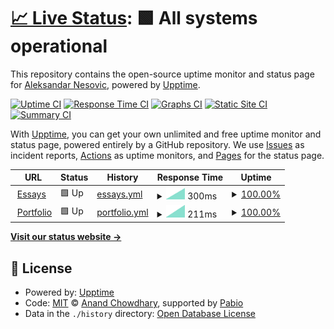 # [📈 Live Status](https://kaynetik.github.io/upptime): <!--live status--> **🟩 All systems operational**

This repository contains the open-source uptime monitor and status page for [Aleksandar Nesovic](https://essays.nesovic.dev), powered by [Upptime](https://github.com/upptime/upptime).

[![Uptime CI](https://github.com/kaynetik/upptime/workflows/Uptime%20CI/badge.svg)](https://github.com/kaynetik/upptime/actions?query=workflow%3A%22Uptime+CI%22)
[![Response Time CI](https://github.com/kaynetik/upptime/workflows/Response%20Time%20CI/badge.svg)](https://github.com/kaynetik/upptime/actions?query=workflow%3A%22Response+Time+CI%22)
[![Graphs CI](https://github.com/kaynetik/upptime/workflows/Graphs%20CI/badge.svg)](https://github.com/kaynetik/upptime/actions?query=workflow%3A%22Graphs+CI%22)
[![Static Site CI](https://github.com/kaynetik/upptime/workflows/Static%20Site%20CI/badge.svg)](https://github.com/kaynetik/upptime/actions?query=workflow%3A%22Static+Site+CI%22)
[![Summary CI](https://github.com/kaynetik/upptime/workflows/Summary%20CI/badge.svg)](https://github.com/kaynetik/upptime/actions?query=workflow%3A%22Summary+CI%22)

With [Upptime](https://upptime.js.org), you can get your own unlimited and free uptime monitor and status page, powered entirely by a GitHub repository. We use [Issues](https://github.com/kaynetik/upptime/issues) as incident reports, [Actions](https://github.com/kaynetik/upptime/actions) as uptime monitors, and [Pages](https://kaynetik.github.io/upptime) for the status page.

<!--start: status pages-->
<!-- This summary is generated by Upptime (https://github.com/upptime/upptime) -->
<!-- Do not edit this manually, your changes will be overwritten -->
<!-- prettier-ignore -->
| URL | Status | History | Response Time | Uptime |
| --- | ------ | ------- | ------------- | ------ |
| <img alt="" src="https://icons.duckduckgo.com/ip3/essays.nesovic.dev.ico" height="13"> [Essays](https://essays.nesovic.dev) | 🟩 Up | [essays.yml](https://github.com/kaynetik/upptime/commits/HEAD/history/essays.yml) | <details><summary><img alt="Response time graph" src="./graphs/essays/response-time-week.png" height="20"> 300ms</summary><br><a href="https://status.nesovic.dev/history/essays"><img alt="Response time 236" src="https://img.shields.io/endpoint?url=https%3A%2F%2Fraw.githubusercontent.com%2Fkaynetik%2Fupptime%2FHEAD%2Fapi%2Fessays%2Fresponse-time.json"></a><br><a href="https://status.nesovic.dev/history/essays"><img alt="24-hour response time 300" src="https://img.shields.io/endpoint?url=https%3A%2F%2Fraw.githubusercontent.com%2Fkaynetik%2Fupptime%2FHEAD%2Fapi%2Fessays%2Fresponse-time-day.json"></a><br><a href="https://status.nesovic.dev/history/essays"><img alt="7-day response time 300" src="https://img.shields.io/endpoint?url=https%3A%2F%2Fraw.githubusercontent.com%2Fkaynetik%2Fupptime%2FHEAD%2Fapi%2Fessays%2Fresponse-time-week.json"></a><br><a href="https://status.nesovic.dev/history/essays"><img alt="30-day response time 300" src="https://img.shields.io/endpoint?url=https%3A%2F%2Fraw.githubusercontent.com%2Fkaynetik%2Fupptime%2FHEAD%2Fapi%2Fessays%2Fresponse-time-month.json"></a><br><a href="https://status.nesovic.dev/history/essays"><img alt="1-year response time 236" src="https://img.shields.io/endpoint?url=https%3A%2F%2Fraw.githubusercontent.com%2Fkaynetik%2Fupptime%2FHEAD%2Fapi%2Fessays%2Fresponse-time-year.json"></a></details> | <details><summary><a href="https://status.nesovic.dev/history/essays">100.00%</a></summary><a href="https://status.nesovic.dev/history/essays"><img alt="All-time uptime 100.00%" src="https://img.shields.io/endpoint?url=https%3A%2F%2Fraw.githubusercontent.com%2Fkaynetik%2Fupptime%2FHEAD%2Fapi%2Fessays%2Fuptime.json"></a><br><a href="https://status.nesovic.dev/history/essays"><img alt="24-hour uptime 100.00%" src="https://img.shields.io/endpoint?url=https%3A%2F%2Fraw.githubusercontent.com%2Fkaynetik%2Fupptime%2FHEAD%2Fapi%2Fessays%2Fuptime-day.json"></a><br><a href="https://status.nesovic.dev/history/essays"><img alt="7-day uptime 100.00%" src="https://img.shields.io/endpoint?url=https%3A%2F%2Fraw.githubusercontent.com%2Fkaynetik%2Fupptime%2FHEAD%2Fapi%2Fessays%2Fuptime-week.json"></a><br><a href="https://status.nesovic.dev/history/essays"><img alt="30-day uptime 100.00%" src="https://img.shields.io/endpoint?url=https%3A%2F%2Fraw.githubusercontent.com%2Fkaynetik%2Fupptime%2FHEAD%2Fapi%2Fessays%2Fuptime-month.json"></a><br><a href="https://status.nesovic.dev/history/essays"><img alt="1-year uptime 100.00%" src="https://img.shields.io/endpoint?url=https%3A%2F%2Fraw.githubusercontent.com%2Fkaynetik%2Fupptime%2FHEAD%2Fapi%2Fessays%2Fuptime-year.json"></a></details>
| <img alt="" src="https://icons.duckduckgo.com/ip3/nesovic.dev.ico" height="13"> [Portfolio](https://nesovic.dev) | 🟩 Up | [portfolio.yml](https://github.com/kaynetik/upptime/commits/HEAD/history/portfolio.yml) | <details><summary><img alt="Response time graph" src="./graphs/portfolio/response-time-week.png" height="20"> 211ms</summary><br><a href="https://status.nesovic.dev/history/portfolio"><img alt="Response time 274" src="https://img.shields.io/endpoint?url=https%3A%2F%2Fraw.githubusercontent.com%2Fkaynetik%2Fupptime%2FHEAD%2Fapi%2Fportfolio%2Fresponse-time.json"></a><br><a href="https://status.nesovic.dev/history/portfolio"><img alt="24-hour response time 211" src="https://img.shields.io/endpoint?url=https%3A%2F%2Fraw.githubusercontent.com%2Fkaynetik%2Fupptime%2FHEAD%2Fapi%2Fportfolio%2Fresponse-time-day.json"></a><br><a href="https://status.nesovic.dev/history/portfolio"><img alt="7-day response time 211" src="https://img.shields.io/endpoint?url=https%3A%2F%2Fraw.githubusercontent.com%2Fkaynetik%2Fupptime%2FHEAD%2Fapi%2Fportfolio%2Fresponse-time-week.json"></a><br><a href="https://status.nesovic.dev/history/portfolio"><img alt="30-day response time 211" src="https://img.shields.io/endpoint?url=https%3A%2F%2Fraw.githubusercontent.com%2Fkaynetik%2Fupptime%2FHEAD%2Fapi%2Fportfolio%2Fresponse-time-month.json"></a><br><a href="https://status.nesovic.dev/history/portfolio"><img alt="1-year response time 274" src="https://img.shields.io/endpoint?url=https%3A%2F%2Fraw.githubusercontent.com%2Fkaynetik%2Fupptime%2FHEAD%2Fapi%2Fportfolio%2Fresponse-time-year.json"></a></details> | <details><summary><a href="https://status.nesovic.dev/history/portfolio">100.00%</a></summary><a href="https://status.nesovic.dev/history/portfolio"><img alt="All-time uptime 100.00%" src="https://img.shields.io/endpoint?url=https%3A%2F%2Fraw.githubusercontent.com%2Fkaynetik%2Fupptime%2FHEAD%2Fapi%2Fportfolio%2Fuptime.json"></a><br><a href="https://status.nesovic.dev/history/portfolio"><img alt="24-hour uptime 100.00%" src="https://img.shields.io/endpoint?url=https%3A%2F%2Fraw.githubusercontent.com%2Fkaynetik%2Fupptime%2FHEAD%2Fapi%2Fportfolio%2Fuptime-day.json"></a><br><a href="https://status.nesovic.dev/history/portfolio"><img alt="7-day uptime 100.00%" src="https://img.shields.io/endpoint?url=https%3A%2F%2Fraw.githubusercontent.com%2Fkaynetik%2Fupptime%2FHEAD%2Fapi%2Fportfolio%2Fuptime-week.json"></a><br><a href="https://status.nesovic.dev/history/portfolio"><img alt="30-day uptime 100.00%" src="https://img.shields.io/endpoint?url=https%3A%2F%2Fraw.githubusercontent.com%2Fkaynetik%2Fupptime%2FHEAD%2Fapi%2Fportfolio%2Fuptime-month.json"></a><br><a href="https://status.nesovic.dev/history/portfolio"><img alt="1-year uptime 100.00%" src="https://img.shields.io/endpoint?url=https%3A%2F%2Fraw.githubusercontent.com%2Fkaynetik%2Fupptime%2FHEAD%2Fapi%2Fportfolio%2Fuptime-year.json"></a></details>

<!--end: status pages-->

[**Visit our status website →**](https://kaynetik.github.io/upptime)

## 📄 License

- Powered by: [Upptime](https://github.com/upptime/upptime)
- Code: [MIT](./LICENSE) © [Anand Chowdhary](https://anandchowdhary.com), supported by [Pabio](https://pabio.com)
- Data in the `./history` directory: [Open Database License](https://opendatacommons.org/licenses/odbl/1-0/)
